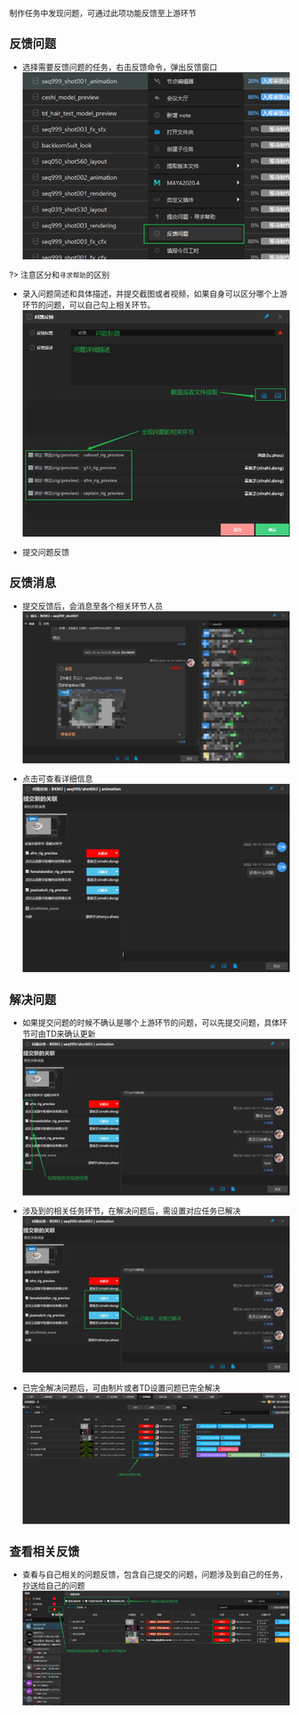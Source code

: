 制作任务中发现问题，可通过此项功能反馈至上游环节

## 反馈问题
- 选择需要反馈问题的任务，右击反馈命令，弹出反馈窗口  
![](../images/module/feedback/Snipaste_2022-10-14_20-33-12.png ':size=600')  

?> 注意区分和`寻求帮助`的区别  

- 录入问题简述和具体描述，并提交截图或者视频，如果自身可以区分哪个上游环节的问题，可以自己勾上相关环节。  
![](../images/module/feedback/Snipaste_2022-10-14_20-38-12.png ':size=600')  

- 提交问题反馈

## 反馈消息
- 提交反馈后，会消息至各个相关环节人员  
![](../images/module/feedback/Snipaste_2022-10-14_20-40-44.png ':size=600')  

- 点击可查看详细信息  
![](../images/module/feedback/Snipaste_2022-10-17_13-35-41.png ':size=600') 

## 解决问题
- 如果提交问题的时候不确认是哪个上游环节的问题，可以先提交问题，具体环节可由TD来确认更新  
![](../images/module/feedback/Snipaste_2022-10-17_13-56-09.png ':size=600') 

- 涉及到的相关任务环节，在解决问题后，需设置对应任务已解决  
![](../images/module/feedback/Snipaste_2022-10-17_13-52-40.png ':size=600') 

- 已完全解决问题后，可由制片或者TD设置问题已完全解决  
![](../images/module/feedback/Snipaste_2022-10-17_13-54-49.png ':size=600') 

## 查看相关反馈
- 查看与自己相关的问题反馈，包含自己提交的问题，问题涉及到自己的任务，抄送给自己的问题   
![](../images/module/feedback/Snipaste_2022-10-17_14-03-35.png ':size=600') 